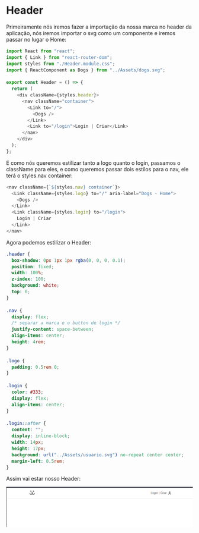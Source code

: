 # Header

Primeiramente nós iremos fazer a importação da nossa marca no header da aplicação, nós iremos importar o svg como um componente e iremos passar no lugar o Home:

```javascript
import React from "react";
import { Link } from "react-router-dom";
import styles from "./Header.module.css";
import { ReactComponent as Dogs } from "../Assets/dogs.svg";

export const Header = () => {
  return (
    <div className={styles.header}>
      <nav className="container">
        <Link to="/">
          <Dogs />
        </Link>
        <Link to="/login">Login | Criar</Link>
      </nav>
    </div>
  );
};
```

E como nós queremos estilizar tanto a logo quanto o login, passamos o className para eles, e como queremos passar dois estilos para o nav, ele terá o styles.nav container:

```javascript
<nav className={`${styles.nav} container`}>
  <Link className={styles.logo} to="/" aria-label="Dogs - Home">
    <Dogs />
  </Link>
  <Link className={styles.login} to="/login">
    Login | Criar
  </Link>
</nav>
```

Agora podemos estilizar o Header:

```css
.header {
  box-shadow: 0px 1px 1px rgba(0, 0, 0, 0.1);
  position: fixed;
  width: 100%;
  z-index: 100;
  background: white;
  top: 0;
}

.nav {
  display: flex;
  /* separar a marca e o button de login */
  justify-content: space-between;
  align-items: center;
  height: 4rem;
}

.logo {
  padding: 0.5rem 0;
}

.login {
  color: #333;
  display: flex;
  align-items: center;
}

.login::after {
  content: "";
  display: inline-block;
  width: 14px;
  height: 17px;
  background: url("../Assets/usuario.svg") no-repeat center center;
  margin-left: 0.5rem;
}
```

Assim vai estar nosso Header:

![header](./images/header.png)
